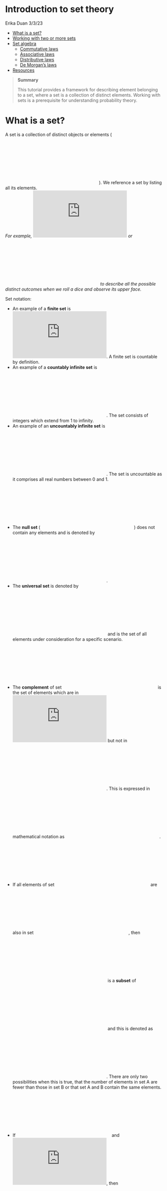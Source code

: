 Introduction to set theory
================
Erika Duan
3/3/23

-   <a href="#what-is-a-set" id="toc-what-is-a-set">What is a set?</a>
-   <a href="#working-with-two-or-more-sets"
    id="toc-working-with-two-or-more-sets">Working with two or more sets</a>
-   <a href="#set-algebra" id="toc-set-algebra">Set algebra</a>
    -   <a href="#commutative-laws" id="toc-commutative-laws">Commutative
        laws</a>
    -   <a href="#associative-laws" id="toc-associative-laws">Associative
        laws</a>
    -   <a href="#distributive-laws" id="toc-distributive-laws">Distributive
        laws</a>
    -   <a href="#de-morgans-laws" id="toc-de-morgans-laws">De Morgan’s laws</a>
-   <a href="#resources" id="toc-resources">Resources</a>

<div>

> **Summary**
>
> This tutorial provides a framework for describing element belonging to
> a set, where a set is a collection of distinct elements. Working with
> sets is a prerequisite for understanding probability theory.

</div>

# What is a set?

A set is a collection of distinct objects or elements
(![e](https://latex.codecogs.com/svg.latex?e "e")). We reference a set
by listing all its elements.  
*For example,
![S = \\{cat, \\;mouse, \\;dog \\}](https://latex.codecogs.com/svg.latex?S%20%3D%20%5C%7Bcat%2C%20%5C%3Bmouse%2C%20%5C%3Bdog%20%5C%7D "S = \{cat, \;mouse, \;dog \}")
or
![S = \\{1, 2, 3, 4, 5, 6 \\}](https://latex.codecogs.com/svg.latex?S%20%3D%20%5C%7B1%2C%202%2C%203%2C%204%2C%205%2C%206%20%5C%7D "S = \{1, 2, 3, 4, 5, 6 \}")
to describe all the possible distinct outcomes when we roll a dice and
observe its upper face.*

Set notation:

-   An example of a **finite set** is
    ![A = \\{1, 3, 5 \\}](https://latex.codecogs.com/svg.latex?A%20%3D%20%5C%7B1%2C%203%2C%205%20%5C%7D "A = \{1, 3, 5 \}").
    A finite set is countable by definition.  
-   An example of a **countably infinite set** is
    ![B = \\{1, 2, \cdots \\}](https://latex.codecogs.com/svg.latex?B%20%3D%20%5C%7B1%2C%202%2C%20%5Ccdots%20%5C%7D "B = \{1, 2, \cdots \}").
    The set consists of integers which extend from 1 to infinity.  
-   An example of an **uncountably infinite set** is
    ![C = (1, 0)](https://latex.codecogs.com/svg.latex?C%20%3D%20%281%2C%200%29 "C = (1, 0)").
    The set is uncountable as it comprises all real numbers between 0
    and 1.  
-   The **null set**
    (![\varnothing](https://latex.codecogs.com/svg.latex?%5Cvarnothing "\varnothing"))
    does not contain any elements and is denoted by
    ![\varnothing = \\{\\}](https://latex.codecogs.com/svg.latex?%5Cvarnothing%20%3D%20%5C%7B%5C%7D "\varnothing = \{\}").  
-   The **universal set** is denoted by
    ![S](https://latex.codecogs.com/svg.latex?S "S") and is the set of
    all elements under consideration for a specific scenario.  
-   The **complement** of set
    ![A](https://latex.codecogs.com/svg.latex?A "A") is the set of
    elements which are in
    ![S](https://latex.codecogs.com/svg.latex?S "S") but not in
    ![A](https://latex.codecogs.com/svg.latex?A "A"). This is expressed
    in mathematical notation as
    ![\bar{A} = \\{e : e\in S, e\notin A\\}](https://latex.codecogs.com/svg.latex?%5Cbar%7BA%7D%20%3D%20%5C%7Be%20%3A%20e%5Cin%20S%2C%20e%5Cnotin%20A%5C%7D "\bar{A} = \{e : e\in S, e\notin A\}").  
-   If all elements of set
    ![A](https://latex.codecogs.com/svg.latex?A "A") are also in set
    ![B](https://latex.codecogs.com/svg.latex?B "B"), then
    ![A](https://latex.codecogs.com/svg.latex?A "A") is a **subset** of
    ![B](https://latex.codecogs.com/svg.latex?B "B") and this is denoted
    as
    ![A \subseteq B](https://latex.codecogs.com/svg.latex?A%20%5Csubseteq%20B "A \subseteq B").
    There are only two possibilities when this is true, that the number
    of elements in set A are fewer than those in set B or that set A and
    B contain the same elements.  
-   If
    ![A \subseteq B](https://latex.codecogs.com/svg.latex?A%20%5Csubseteq%20B "A \subseteq B")
    and
    ![B \subseteq A](https://latex.codecogs.com/svg.latex?B%20%5Csubseteq%20A "B \subseteq A"),
    then
    ![A = B](https://latex.codecogs.com/svg.latex?A%20%3D%20B "A = B").

![](../figures/set_theory-set_notations.svg)

# Working with two or more sets

Venn diagrams are useful for conceptually visualising set properties.
However, we still want to use rigorous mathematical proofs when
asserting set properties.

Consider set ![A](https://latex.codecogs.com/svg.latex?A "A") and set
![B](https://latex.codecogs.com/svg.latex?B "B") such that a subset of
elements in ![A](https://latex.codecogs.com/svg.latex?A "A") are also
found in ![B](https://latex.codecogs.com/svg.latex?B "B"):

-   The **intersection** of
    ![A](https://latex.codecogs.com/svg.latex?A "A") and
    ![B](https://latex.codecogs.com/svg.latex?B "B") contains the set of
    elements found in both
    ![A](https://latex.codecogs.com/svg.latex?A "A") and
    ![B](https://latex.codecogs.com/svg.latex?B "B"). This is denoted as
    ![A \cap B = \\{e: e\in A, e \in B \\}](https://latex.codecogs.com/svg.latex?A%20%5Ccap%20B%20%3D%20%5C%7Be%3A%20e%5Cin%20A%2C%20e%20%5Cin%20B%20%5C%7D "A \cap B = \{e: e\in A, e \in B \}").  
-   The **union** of ![A](https://latex.codecogs.com/svg.latex?A "A")
    and ![B](https://latex.codecogs.com/svg.latex?B "B") contains the
    set of elements found in
    ![A](https://latex.codecogs.com/svg.latex?A "A") or
    ![B](https://latex.codecogs.com/svg.latex?B "B"). This is denoted as
    ![A \cup B = \\{e: e \in A \\; or \\; e\in B \\}](https://latex.codecogs.com/svg.latex?A%20%5Ccup%20B%20%3D%20%5C%7Be%3A%20e%20%5Cin%20A%20%5C%3B%20or%20%5C%3B%20e%5Cin%20B%20%5C%7D "A \cup B = \{e: e \in A \; or \; e\in B \}").  
-   The set operation
    ![A - B](https://latex.codecogs.com/svg.latex?A%20-%20B "A - B")
    contains the set of elements found in
    ![A](https://latex.codecogs.com/svg.latex?A "A") that are not found
    in ![B](https://latex.codecogs.com/svg.latex?B "B"). This is
    equivalent to
    ![A \cap \bar B](https://latex.codecogs.com/svg.latex?A%20%5Ccap%20%5Cbar%20B "A \cap \bar B")
    and denoted as
    ![A \cap \bar B = \\{e: e \in A, e \notin B\\}](https://latex.codecogs.com/svg.latex?A%20%5Ccap%20%5Cbar%20B%20%3D%20%5C%7Be%3A%20e%20%5Cin%20A%2C%20e%20%5Cnotin%20B%5C%7D "A \cap \bar B = \{e: e \in A, e \notin B\}").

![](../figures/set_theory-set_operations.svg)

Consider set ![A](https://latex.codecogs.com/svg.latex?A "A") and set
![B](https://latex.codecogs.com/svg.latex?B "B") such that no elements
in ![A](https://latex.codecogs.com/svg.latex?A "A") are found in
![B](https://latex.codecogs.com/svg.latex?B "B"):

-   Sets ![A](https://latex.codecogs.com/svg.latex?A "A") and
    ![B](https://latex.codecogs.com/svg.latex?B "B") are mutually
    exclusive or **disjoint** if
    ![A \cap B = \varnothing](https://latex.codecogs.com/svg.latex?A%20%5Ccap%20B%20%3D%20%5Cvarnothing "A \cap B = \varnothing").  
-   Sets ![A](https://latex.codecogs.com/svg.latex?A "A"),
    ![B](https://latex.codecogs.com/svg.latex?B "B") and
    ![C](https://latex.codecogs.com/svg.latex?C "C") are therefore
    disjoint if
    ![A \cap B = A \cap C = B \cap C = \varnothing](https://latex.codecogs.com/svg.latex?A%20%5Ccap%20B%20%3D%20A%20%5Ccap%20C%20%3D%20B%20%5Ccap%20C%20%3D%20%5Cvarnothing "A \cap B = A \cap C = B \cap C = \varnothing").

![](../figures/set_theory-disjoint_sets.svg)

<div class="panel-tabset">

## R

In contrast to Python, R does not have a set data type. However, set
operations `union()`, `intersect(x, y)`, `setdiff(x, y)` and
`setequal(x, y)` exist in base R.

``` r
# Perform set operations in R --------------------------------------------------
a = c(1, 2, 3)
b = c(1, 3, 6)

union(a, b)
#> [1] 1 2 3 6  

intersect(a, b)
#> [1] 1 3  

# setdiff(a, b) is equivalent to a - b 
setdiff(a, b)
#> [1] 2

setequal(a, b)
#> [1] FALSE  
```

## Python

In Python, a set is an unordered data type comprising a collection of
distinct data objects. Sets can be created directly using `{1, 2, 3}` or
`set([1, 2, 3])`.

``` python
# Create a set in Python -------------------------------------------------------
list_a = [1, 2, 2, 3]
set_a = set(list_a)

print(set_a)
#> {1, 2, 3}

type(set_a)
#> <class 'set'>  

# Perform set operations in Python ---------------------------------------------
set_b = {1, 3, 6}
type(set_b)
#> <class 'set'>  

set_a.union(set_b)
#> {1, 2, 3, 6}  

set_a.union(set_b) == set_a | set_b
#> True  

set_a.intersection(set_b)
#> {1, 3}  

set_a.intersection(set_b) == set_a & set_b
#> True  

# a.difference(b) is equivalent to a - b  
set_a.difference(set_b)
#> {2}   

set_a - set_b
#> {2}   

# Python also has an ^ operator which returns all elements in A or B but not AB 
set_a.symmetric_difference(set_b)
#> {2, 6}  

set_a.symmetric_difference(set_b) == set_a ^ set_b
#> True  

# Identify disjoint sets in Python ---------------------------------------------
set_a.isdisjoint(set_b)
#> False

# Identify subsets in Python ---------------------------------------------------
set_c = {1, 2, 3, 4}  
set_a.issubset(set_c)
#> True 
```

## Julia

In Julia, inequality statements are also outputted as Boolean values
i.e. `true` or `false`.

``` julia
# Create a set in Julia --------------------------------------------------------
a = Set([1, 2, 3]) 
b = Set([1, 3, 6])

typeof(a)
#> Set{Int64}  
print(a)
#> Set([2, 3, 1])  

# Perform set operations in Julia ----------------------------------------------
print(union(a, b))
#> Set([6, 2, 3, 1])  

print(intersect(a, b))
#> Set([3, 1])   

print(setdiff(a, b))
#> Set([2])  

# symdiff(a, b) is equivalent to a.symmetric_difference(b) in Python
print(symdiff(a, b))
#> Set([6, 2])
```

</div>

# Set algebra

## Commutative laws

## Associative laws

## Distributive laws

## De Morgan’s laws

# Resources

-   [Wikipedia entry](https://en.wikipedia.org/wiki/Algebra_of_sets) on
    set algebra.  
-   A [guide](https://realpython.com/python-sets/) on Python set
    operations from Real Python.  
-   A [guide](https://www.geeksforgeeks.org/sets-in-julia/) on Julia set
    operations from GeeksforGeeks.
